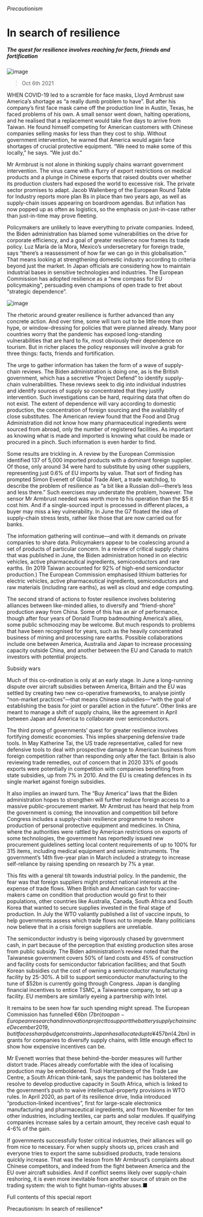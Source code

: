 ###### Precautionism
# In search of resilience 
##### The quest for resilience involves reaching for facts, friends and fortification 
![image](images/20211009_srd003.jpg) 
> Oct 6th 2021 
WHEN COVID-19 led to a scramble for face masks, Lloyd Armbrust saw America’s shortage as “a really dumb problem to have”. But after his company’s first face mask came off the production line in Austin, Texas, he faced problems of his own. A small sensor went down, halting operations, and he realised that a replacement would take five days to arrive from Taiwan. He found himself competing for American customers with Chinese companies selling masks for less than they cost to ship. Without government intervention, he warned that America would again face shortages of crucial protective equipment. “We need to make some of this locally,” he says. “We just do.”
Mr Armbrust is not alone in thinking supply chains warrant government intervention. The virus came with a flurry of export restrictions on medical products and a plunge in Chinese exports that raised doubts over whether its production clusters had exposed the world to excessive risk. The private sector promises to adapt. Jacob Wallenberg of the European Round Table for Industry reports more plan Bs in place than two years ago, as well as supply-chain issues appearing on boardroom agendas. But inflation has now popped up as often as logistics, so the emphasis on just-in-case rather than just-in-time may prove fleeting.

Policymakers are unlikely to leave everything to private companies. Indeed, the Biden administration has blamed some vulnerabilities on the drive for corporate efficiency, and a goal of greater resilience now frames its trade policy. Luz María de la Mora, Mexico’s undersecretary for foreign trade, says “there’s a reassessment of how far we can go in this globalisation.” That means looking at strengthening domestic industry according to criteria beyond just the market. In Japan officials are considering how to maintain industrial bases in sensitive technologies and industries. The European Commission has adopted resilience as a “new compass for EU policymaking”, persuading even champions of open trade to fret about “strategic dependence”.
![image](images/20211009_SRC205.png) 

The rhetoric around greater resilience is further advanced than any concrete action. And over time, some will turn out to be little more than hype, or window-dressing for policies that were planned already. Many poor countries worry that the pandemic has exposed long-standing vulnerabilities that are hard to fix, most obviously their dependence on tourism. But in richer places the policy responses will involve a grab for three things: facts, friends and fortification.
The urge to gather information has taken the form of a wave of supply-chain reviews. The Biden administration is doing one, as is the British government, which has a secretive “Project Defend” to identify supply-chain vulnerabilities. These reviews seek to dig into individual industries and identify sources of supply so concentrated that they justify intervention. Such investigations can be hard, requiring data that often do not exist. The extent of dependence will vary according to domestic production, the concentration of foreign sourcing and the availability of close substitutes. The American review found that the Food and Drug Administration did not know how many pharmaceutical ingredients were sourced from abroad, only the number of registered facilities. As important as knowing what is made and imported is knowing what could be made or procured in a pinch. Such information is even harder to find.
Some results are trickling in. A review by the European Commission identified 137 of 5,000 imported products with a dominant foreign supplier. Of those, only around 34 were hard to substitute by using other suppliers, representing just 0.6% of EU imports by value. That sort of finding has prompted Simon Evenett of Global Trade Alert, a trade watchdog, to describe the problem of resilience as “a bit like a Russian doll—there’s less and less there.” Such exercises may understate the problem, however. The sensor Mr Armbrust needed was worth more to his operation than the $5 it cost him. And if a single-sourced input is processed in different places, a buyer may miss a key vulnerability. In June the G7 floated the idea of supply-chain stress tests, rather like those that are now carried out for banks.
The information gathering will continue—and with it demands on private companies to share data. Policymakers appear to be coalescing around a set of products of particular concern. In a review of critical supply chains that was published in June, the Biden administration honed in on electric vehicles, active pharmaceutical ingredients, semiconductors and rare earths. (In 2019 Taiwan accounted for 92% of high-end semiconductor production.) The European Commission emphasised lithium batteries for electric vehicles, active pharmaceutical ingredients, semiconductors and raw materials (including rare earths), as well as cloud and edge computing.
The second strand of actions to foster resilience involves bolstering alliances between like-minded allies, to diversify and “friend-shore” production away from China. Some of this has an air of performance, though after four years of Donald Trump badmouthing America’s allies, some public schmoozing may be welcome. But much responds to problems that have been recognised for years, such as the heavily concentrated business of mining and processing rare earths. Possible collaborations include one between America, Australia and Japan to increase processing capacity outside China, and another between the EU and Canada to match investors with potential projects.
Subsidy wars
Much of this co-ordination is only at an early stage. In June a long-running dispute over aircraft subsidies between America, Britain and the EU was settled by creating two new co-operative frameworks, to analyse jointly “non-market practices”—that means Chinese subsidies—“with the goal of establishing the basis for joint or parallel action in the future”. Other links are meant to manage a shift of supply chains, like the agreement in April between Japan and America to collaborate over semiconductors.
The third prong of governments’ quest for greater resilience involves fortifying domestic economies. This implies sharpening defensive trade tools. In May Katherine Tai, the US trade representative, called for new defensive tools to deal with prospective damage to American business from foreign competition rather than responding only after the fact. Britain is also reviewing trade remedies, out of concern that in 2020 33% of goods exports were potentially in competition with companies benefiting from state subsidies, up from 7% in 2010. And the EU is creating defences in its single market against foreign subsidies.
It also implies an inward turn. The “Buy America” laws that the Biden administration hopes to strengthen will further reduce foreign access to a massive public-procurement market. Mr Armbrust has heard that help from the government is coming; the innovation and competition bill before Congress includes a supply-chain resilience programme to reshore production of personal protective equipment and medicines. In China, where the authorities were rattled by American restrictions on exports of some technologies, the government has reportedly issued new procurement guidelines setting local content requirements of up to 100% for 315 items, including medical equipment and seismic instruments. The government’s 14th five-year plan in March included a strategy to increase self-reliance by raising spending on research by 7% a year.
This fits with a general tilt towards industrial policy. In the pandemic, the fear was that foreign suppliers might protect national interests at the expense of trade flows. When British and American cash for vaccine-makers came on condition that production would go first to their populations, other countries like Australia, Canada, South Africa and South Korea that wanted to secure supplies invested in the final stage of production. In July the WTO valiantly published a list of vaccine inputs, to help governments assess which trade flows not to impede. Many politicians now believe that in a crisis foreign suppliers are unreliable.
The semiconductor industry is being vigorously chased by government cash, in part because of the perception that existing production sites arose from public subsidy. The Biden administration’s review noted that the Taiwanese government covers 50% of land costs and 45% of construction and facility costs for semiconductor fabrication facilities; and that South Korean subsidies cut the cost of owning a semiconductor manufacturing facility by 25-30%. A bill to support semiconductor manufacturing to the tune of $52bn is currently going through Congress. Japan is dangling financial incentives to entice TSMC, a Taiwanese company, to set up a facility. EU members are similarly eyeing a partnership with Intel.
It remains to be seen how far such spending might spread. The European Commission has funnelled €6bn ($7bn) to a pan-European research and innovation project to support the battery supply chain since December 2019, but it faces sharp budget constraints. Japan has allocated up to ¥457bn ($4.2bn) in grants for companies to diversify supply chains, with little enough effect to show how expensive incentives can be.
Mr Evenett worries that these behind-the-border measures will further distort trade. Places already comfortable with the idea of localising production may be emboldened. Trudi Hartzenberg of the Trade Law Centre, a South African think-tank, says the pandemic has bolstered the resolve to develop productive capacity in South Africa, which is linked to the government’s push to waive intellectual-property provisions in WTO rules. In April 2020, as part of its resilience drive, India introduced “production-linked incentives”, first for large-scale electronics manufacturing and pharmaceutical ingredients, and from November for ten other industries, including textiles, car parts and solar modules. If qualifying companies increase sales by a certain amount, they receive cash equal to 4-6% of the gain.
If governments successfully foster critical industries, their alliances will go from nice to necessary. For when supply shoots up, prices crash and everyone tries to export the same subsidised products, trade tensions quickly increase. That was the lesson from Mr Armbrust’s complaints about Chinese competitors, and indeed from the fight between America and the EU over aircraft subsidies. And if conflict seems likely over supply-chain reshoring, it is even more inevitable from another source of strain on the trading system: the wish to fight human-rights abuses.■
Full contents of this special report


Precautionism: In search of resilience* 



